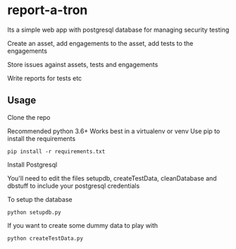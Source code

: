 # report-a-tron

Its a simple web app with postgresql database for managing security testing

Create an asset, add engagements to the asset, add tests to the engagements

Store issues against assets, tests and engagements

Write reports for tests etc


## Usage

Clone the repo

Recommended python 3.6+
Works best in a virtualenv or venv 
Use pip to install the requirements
```
pip install -r requirements.txt
```

Install Postgresql

You'll need to edit the files setupdb, createTestData, cleanDatabase and dbstuff to include your postgresql credentials 

To setup the database 
```
python setupdb.py
```
If you want to create some dummy data to play with
```
python createTestData.py
```

